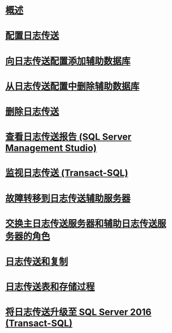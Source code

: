 # [概述](about-log-shipping-sql-server.md)  
# [配置日志传送](configure-log-shipping-sql-server.md)  
# [向日志传送配置添加辅助数据库](add-a-secondary-database-to-a-log-shipping-configuration-sql-server.md)  
# [从日志传送配置中删除辅助数据库](remove-a-secondary-database-from-a-log-shipping-configuration-sql-server.md)  
# [删除日志传送](remove-log-shipping-sql-server.md)  
# [查看日志传送报告 (SQL Server Management Studio)](view-the-log-shipping-report-sql-server-management-studio.md)  
# [监视日志传送 (Transact-SQL)](monitor-log-shipping-transact-sql.md)  
# [故障转移到日志传送辅助服务器](fail-over-to-a-log-shipping-secondary-sql-server.md)  
# [交换主日志传送服务器和辅助日志传送服务器的角色](change-roles-between-primary-and-secondary-log-shipping-servers-sql-server.md)  
# [日志传送和复制](log-shipping-and-replication-sql-server.md)  
# [日志传送表和存储过程](log-shipping-tables-and-stored-procedures.md)  
# [将日志传送升级至 SQL Server 2016 (Transact-SQL)](upgrading-log-shipping-to-sql-server-2016-transact-sql.md)  
